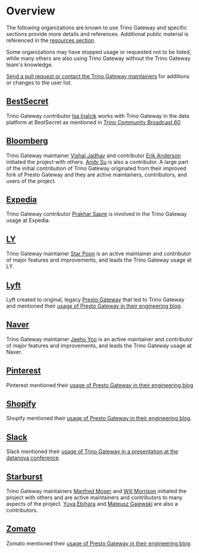 # Overview

The following organizations are known to use Trino Gateway and specific sections
provide more details and references. Additional public material is referenced in
the [resources section](resources.md).

Some organizations may have stopped usage or requested not to be listed, while 
many others are also using Trino Gateway without the Trino Gateway team's
knowledge. 

[Send a pull request or contact the Trino Gateway
maintainers](development.md#contact-help-and-issues) for additions or changes
to the user list.

## [BestSecret](https://bestsecret.com/)

Trino Gateway contributor [Isa Inalcik](https://github.com/alaturqua) works with
Trino Gateway in the data platform at BestSecret as mentioned in
[Trino Community Broadcast 60](https://www.youtube.com/watch?v=iAMOkhkg44A&t=852s)

## [Bloomberg](https://www.bloomberg.com/)

Trino Gateway maintainer [Vishal Jadhav](https://github.com/vishalya) and 
contributor [Erik Anderson](https://github.com/dprophet) initiated the project
with others. [Andy Su](https://github.com/andythsu) is also a contributor. A
large part of the initial contribution of Trino Gateway originated from their
improved fork of Presto Gateway and they are active maintainers, contributors,
and users of the project.

## [Expedia](https://www.expedia.com/)

Trino Gateway contributor [Prakhar Sapre](https://github.com/prakhar10) is
involved in the Trino Gateway usage at Expedia.

## [LY](https://www.lycorp.co.jp/en/)

Trino Gateway maintainer [Star Poon](https:œ//github.com/oneonestar) is an 
active maintainer and contributor of major features and improvements, and leads
the Trino Gateway usage at LY.

## [Lyft](https://www.lyft.com/)

Lyft created to original, legacy [Presto
Gateway](https://github.com/lyft/presto-gateway) that led to Trino Gateway and 
mentioned their [usage of Presto Gateway in their engineering
blog](https://eng.lyft.com/trino-infrastructure-at-lyft-b10adb9db01).

## [Naver](https://www.navercorp.com)

Trino Gateway maintainer [Jaeho Yoo](https://github.com/Chaho12) is an active
maintainer and contributor of major features and improvements, and leads 
the Trino Gateway usage at Naver.

## [Pinterest](https://www.pinterest.com)

Pinterest mentioned their [usage of Presto Gateway in their engineering
blog](https://medium.com/pinterest-engineering/trino-at-pinterest-a8bda7515e52)

## [Shopify](https://www.shopify.com)

Shopify mentioned their [usage of Presto Gateway in their engineering
blog](https://shopify.engineering/faster-trino-query-execution-infrastructure).

## [Slack](https://slack.com/)

Slack mentioned their [usage of Trino Gateway in a presentation at the 
datanova conference](https://www.youtube.com/watch?v=Crjpfa5oMbA&t=833).

## [Starburst](https://www.starburst.io/)

Trino Gateway maintainers [Manfred Moser](https://github.com/mosabua) and
[Will Morrison](https://github.com/willmostly) initiated the project with others
and are active maintainers and contributors to many aspects of the project.
[Yuya Ebihara](https://github.com/ebyhr) and 
[Mateusz Gajewski](https://github.com/wendigo) are also a contributors.

## [Zomato](https://www.zomato.com/)

Zomato mentioned their [usage of Presto Gateway in their engineering
blog](https://www.zomato.com/blog/powering-data-analytics-with-trino).


